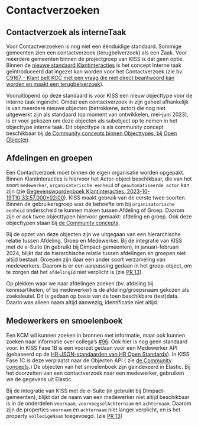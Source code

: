 # Contactverzoeken 

## Contactverzoek als interneTaak
Voor Contactverzoeken is nog niet een éénduidige standaard. Sommige gemeenten zien een contactverzoek (terugbelverzoek) als een Zaak. Voor meerdere gemeenten binnen de projectgroep van KISS is dat geen optie. Binnen de [nieuwe standaard Klantinteracties](https://vng-realisatie.github.io/klantinteracties/) is het concept Interne taak geïntroduceerd dat ingezet kan worden voor het Contactverzoek (zie bv. [C9167 - Klant belt KCC met een vraag die niet direct beantwoord kan worden en maakt een terugbelverzoek](https://vng-realisatie.github.io/klantinteracties/achtergronddocumentatie/artefacten/9167.html)). 

Vooruitlopend op deze standaard is voor KISS een nieuw objecttype voor de interne taak ingericht. Omdat een contactverzoek in zijn geheel afhankelijk is van meerdere nieuwe objecten (betrokkene, actor) die nog niet uitgewerkt zijn als standaard (op moment van ontwikkelen, mei-juni 2023), is er voor gekozen om deze objecten als subobject op te nemen in het objecttype interne taak. Dit objecttype is als community concept beschikbaar bij [de Community concepts binnen Objecttypes, bij Open Objecten](https://github.com/open-objecten/objecttypes/tree/main/community-concepts). 

## Afdelingen en groepen
Een Contactverzoek moet binnen de eigen organisatie worden opgepakt. Binnen Klantinteracties is hiervoor het Actor-object beschikbaar, die van het soort `medewerker`, `organisatorische eenheid` of `geautomatiseerde actor` kan zijn (zie [Gegevenswoordenboek Klantinteracties, 2023-10-19T10:33:57.000+02:00](https://vng-realisatie.github.io/klantinteracties/informatiemodel/gegevenswoordenboek)). KISS maakt gebruik van de eerste twee soorten. Binnen de gebruikersgroep was de behoefte om bij `organisatorische eenheid` onderscheid te kunnen maken tussen Afdeling of Groep. Daarom zijn er ook twee objecttypen hiervoor gemaakt: afdeling en groep. Ook deze objecttypen staan bij [de Community concepts](https://github.com/open-objecten/objecttypes/tree/main/community-concepts).

Bij de opzet van deze objecten zijn we uitgegaan van een hierarchische relatie tussen Afdeling, Groep en Medewerker. Bij de integratie van KISS met de e-Suite (in gebruikt bij Dimpact-gemeenten), in januari-februari 2024, blijkt dat de hierarchische relatie tussen afdelingen en groepen niet altijd bestaat. Groepen zijn daar een ander soort verzameling van medewerkers. Daarom is er een aanpassing gedaan in het groep-object, om te zorgen dat het `afdelingId` niet verplicht is (zie [PR 13](https://github.com/open-objecten/objecttypes/pull/13)).

Op plekken waar we naar afdelingen zoeken (bv. afdeling bij kennisartikelen, of bij medewerker) is de afdeling/groepsnaam gekozen als zoeksleutel. Dit is gedaan op basis van de toen beschikbare (test)data. Daarin was alleen naam altijd aanwezig, identificatie niet altijd. 


## Medewerkers en smoelenboek
Een KCM wil kunnen zoeken in bronnen met informatie, maar ook kunnen zoeken naar informatie over collega’s [#96](https://github.com/Klantinteractie-Servicesysteem/KISS-frontend/issues/96). Ook hier is nog geen standaard voor. In KISS Fase 1B is een voorzet gedaan voor een Medewerker API (gebaseerd op  de [HR-JSON-standaarden van HR Open Standards](https://www.hropenstandards.org/)). In KISS Fase 1C is deze verplaatst naar de Objecten API ( zie [de Community concepts](https://github.com/open-objecten/objecttypes/tree/main/community-concepts).) De objecten van het smoelenboek zijn geindexeerd in Elastic. Bij het doorzetten van een contactverzoek naar een medewerker, gebruiken we de gegevens uit Elastic.

Bij de integratie van KISS met de e-Suite (in gebruikt bij Dimpact-gemeenten), blijkt dat de naam van een medewerker niet altijd beschikbaar is in de onderdelen `voornaam`, `voorvoegselAchternaam` en `achternaam`. Daarom zijn de properties `voornaam` en `achternaam` niet langer verplicht, en is het property `volledigeNaam` toegevoegd. (zie [PR 13](https://github.com/open-objecten/objecttypes/pull/13))

